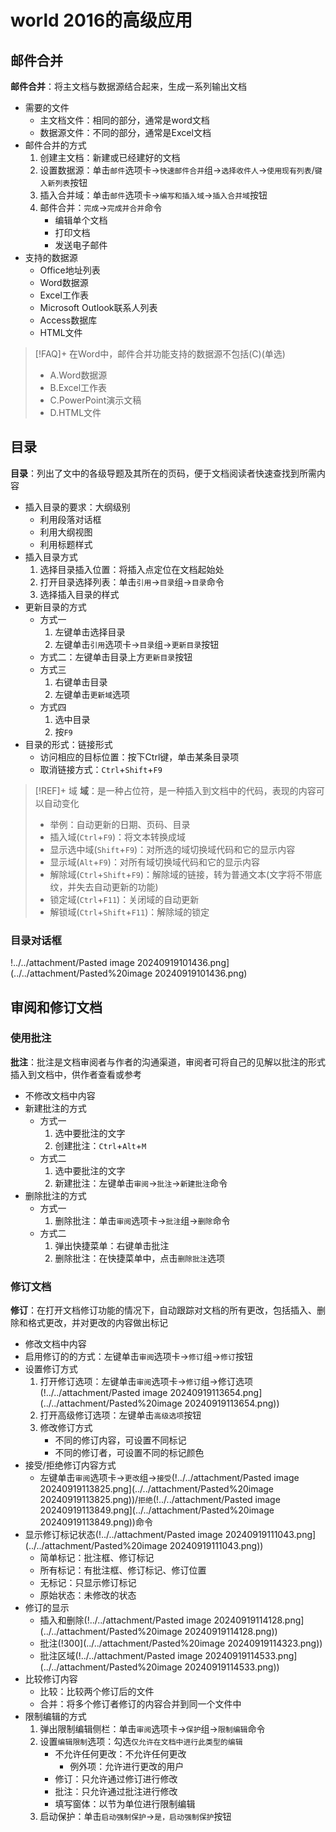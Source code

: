# world 2016的高级应用

## 邮件合并

**邮件合并**：将主文档与数据源结合起来，生成一系列输出文档
- 需要的文件
	- 主文档文件：相同的部分，通常是word文档
	- 数据源文件：不同的部分，通常是Excel文档
- 邮件合并的方式
	1. 创建主文档：新建或已经建好的文档
	2. 设置数据源：单击`邮件`选项卡->`快速邮件合并`组->`选择收件人`->`使用现有列表`/`键入新列表`按钮
	3. 插入合并域：单击`邮件`选项卡->`编写和插入域`->`插入合并域`按钮
	4. 邮件合并：`完成`->`完成并合并`命令
		- 编辑单个文档
		- 打印文档
		- 发送电子邮件
- 支持的数据源
	- Office地址列表
	- Word数据源
	- Excel工作表
	- Microsoft Outlook联系人列表
	- Access数据库
	- HTML文件

>[!FAQ]+ 在Word中，邮件合并功能支持的数据源不包括(C)(单选)
> - A.Word数据源
> - B.Excel工作表
> - C.PowerPoint演示文稿
> - D.HTML文件

## 目录

**目录**：列出了文中的各级导题及其所在的页码，便于文档阅读者快速查找到所需内容
- 插入目录的要求：大纲级别
	- 利用段落对话框
	- 利用大纲视图
	- 利用标题样式
- 插入目录方式
	1. 选择目录插入位置：将插入点定位在文档起始处
	2. 打开目录选择列表：单击`引用`->`目录`组->`目录`命令
	3. 选择插入目录的样式
- 更新目录的方式
	- 方式一
		1. 左键单击选择目录
		2. 左键单击`引用`选项卡->`目录`组->`更新目录`按钮
	- 方式二：左键单击目录上方`更新目录`按钮
	- 方式三
		1. 右键单击目录
		2. 左键单击`更新域`选项
	- 方式四
		1. 选中目录
		2. 按`F9`
- 目录的形式：链接形式
	- 访问相应的目标位置：按下Ctrl键，单击某条目录项
	- 取消链接方式：`Ctrl`+`Shift`+`F9`


>[!REF]+ 域
> **域**：是一种占位符，是一种插入到文档中的代码，表现的内容可以自动变化
> - 举例：自动更新的日期、页码、目录
> - 插入域(`Ctrl`+`F9`)：将文本转换成域
> - 显示选中域(`Shift`+`F9`)：对所选的域切换域代码和它的显示内容
> - 显示域(`Alt`+`F9`)：对所有域切换域代码和它的显示内容
> - 解除域(`Ctrl`+`Shift`+`F9`)：解除域的链接，转为普通文本(文字将不带底纹，并失去自动更新的功能)
> - 锁定域(`Ctrl`+`F11`)：关闭域的自动更新
> - 解锁域(`Ctrl`+`Shift`+`F11`)：解除域的锁定


### 目录对话框

!../../attachment/Pasted image 20240919101436.png](../../attachment/Pasted%20image 20240919101436.png)

## 审阅和修订文档

### 使用批注

**批注**：批注是文档审阅者与作者的沟通渠道，审阅者可将自己的见解以批注的形式插入到文档中，供作者查看或参考
- 不修改文档中内容
- 新建批注的方式
	- 方式一
		1. 选中要批注的文字
		2. 创建批注：`Ctrl`+`Alt`+`M`
	- 方式二
		1. 选中要批注的文字
		2. 新建批注：左键单击`审阅`->`批注`->`新建批注`命令
- 删除批注的方式
	- 方式一
		1. 删除批注：单击`审阅`选项卡->`批注`组->`删除`命令
	- 方式二
		1. 弹出快捷菜单：右键单击批注
		2. 删除批注：在快捷菜单中，点击`删除批注`选项


### 修订文档


**修订**：在打开文档修订功能的情况下，自动跟踪对文档的所有更改，包括插入、删除和格式更改，并对更改的内容做出标记
- 修改文档中内容
- 启用修订的的方式：左键单击`审阅`选项卡->`修订`组->`修订`按钮
- 设置修订方式
	1. 打开修订选项：左键单击`审阅`选项卡->`修订`组->修订选项(!../../attachment/Pasted image 20240919113654.png](../../attachment/Pasted%20image 20240919113654.png))
	2. 打开高级修订选项：左键单击`高级选项`按钮
	3. 修改修订方式
		- 不同的修订内容，可设置不同标记
		- 不同的修订者，可设置不同的标记颜色
- 接受/拒绝修订内容方式
	- 左键单击`审阅`选项卡->`更改`组->`接受`(!../../attachment/Pasted image 20240919113825.png](../../attachment/Pasted%20image 20240919113825.png))/`拒绝`(!../../attachment/Pasted image 20240919113849.png](../../attachment/Pasted%20image 20240919113849.png))命令
- 显示修订标记状态(!../../attachment/Pasted image 20240919111043.png](../../attachment/Pasted%20image 20240919111043.png))
	- 简单标记：批注框、修订标记
	- 所有标记：有批注框、修订标记、修订位置
	- 无标记：只显示修订标记
	- 原始状态：未修改的状态
- 修订的显示
	- 插入和删除(!../../attachment/Pasted image 20240919114128.png](../../attachment/Pasted%20image 20240919114128.png))
	- 批注(!300](../../attachment/Pasted%20image 20240919114323.png))
	- 批注区域(!../../attachment/Pasted image 20240919114533.png](../../attachment/Pasted%20image 20240919114533.png))
- 比较修订内容
	- 比较：比较两个修订后的文件
	- 合并：将多个修订者修订的内容合并到同一个文件中
- 限制编辑的方式
	1. 弹出限制编辑侧栏：单击`审阅`选项卡->`保护`组->`限制编辑`命令
	2. 设置`编辑限制`选项：勾选`仅允许在文档中进行此类型的编辑`
		- 不允许任何更改：不允许任何更改
			- 例外项：允许进行更改的用户
		- 修订：只允许通过修订进行修改
		- 批注：只允许通过批注进行修改
		- 填写窗体：以节为单位进行限制编辑
	3. 启动保护：单击`启动强制保护`->`是，启动强制保护`按钮
